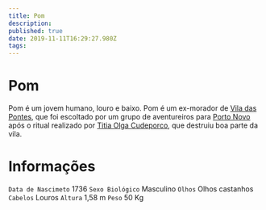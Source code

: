 ```yaml
---
title: Pom
description: 
published: true
date: 2019-11-11T16:29:27.980Z
tags: 
---
```


<!-- SUBTITLE: Visão geral sobre Pom -->

# Pom
Pom é um jovem humano, louro e baixo. Pom é um ex-morador de [Vila das Pontes](http://localhost/lugares/plano-material/drafeon/sudeste-de-drafeon/vila-das-pontes#vila-das-pontes), que foi escoltado por um grupo de aventureiros para [Porto Novo](http://localhost/lugares/plano-material/drafeon/sudeste-de-drafeon/porto-novo#porto-novo) após o ritual realizado por [Titia Olga Cudeporco](http://localhost/individuos/titia-olga-cudeporco#titia-olga-cudeporco), que destruiu boa parte da vila.

# Informações
`Data de Nascimeto` 1736 
`Sexo Biológico` Masculino
`Olhos` Olhos castanhos
`Cabelos` Louros
`Altura` 1,58 m
`Peso` 50 Kg

